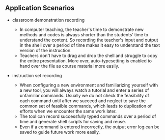 ## Application Scenarios
- classroom demonstration recording
  - In computer teaching, the teacher's time to demonstrate new methods and codes is always shorter than the students' time to understand the content. So recording the teacher's input and output in the shell over a period of time makes it easy to understand the text version of the instruction.
  - Teachers don't have to drag and drop the shell and struggle to copy the entire presentation. More over, auto-typesetting is enabled to hand over the file as course material more easily.

- instruction set recording
  - When configuring a new environment and familiarizing yourself with a new tool, you will always watch a tutorial and enter a series of unfamiliar commands. Usually we do not check the feasibility of each command until after we succeed and neglect to save the common set of feasible commands, which leads to duplication of efforts when we encounter the same work later.
  - The tool can record successfully typed commands over a period of time and generate shell scripts for saving and reuse.
  - Even if a command is entered incorrectly, the output error log can be saved to guide future work more easily.
